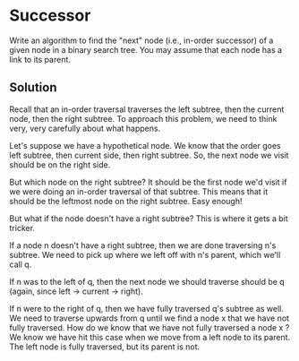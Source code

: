 # Successor

Write an algorithm to find the "next" node (i.e., in-order successor) of a given node in a binary search tree. You
may assume that each node has a link to its parent.
 
## Solution

Recall that an in-order traversal traverses the left subtree, then the current node, then the right subtree. To
approach this problem, we need to think very, very carefully about what happens.
 
Let's suppose we have a hypothetical node. We know that the order goes left subtree, then current side, then right
subtree. So, the next node we visit should be on the right side.

But which node on the right subtree? It should be the first node we'd visit if we were doing an in-order traversal of
that subtree. This means that it should be the leftmost node on the right subtree. Easy enough!
 
But what if the node doesn't have a right subtree? This is where it gets a bit tricker.
 
If a node n doesn't have a right subtree, then we are done traversing n's subtree. We need to pick up where we left
off with n's parent, which we'll call q.

If n was to the left of q, then the next node we should traverse should be q (again, since left -> current -> right).

If n were to the right of q, then we have fully traversed q's subtree as well. We need to traverse upwards from q
until we find a node x that we have not fully traversed. How do we know that we have not fully traversed a node x
? We know we have hit this case when we move from a left node to its parent. The left node is fully traversed, but
its parent is not.